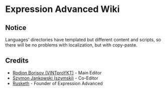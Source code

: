 # Expression Advanced Wiki

## Notice

Languages' directories have templated but different content and scripts, so there will be no problems with localization, but with copy-paste.

## Credits

* [Rodion Borisov (VINTproYKT)](https://github.com/VINTproYKT) - Main Editor
* [Szymon Jankowski (szymski)](https://github.com/szymski) - Co-Editor
* [Rusketh](https://github.com/Rusketh) - Founder of Expression Advanced